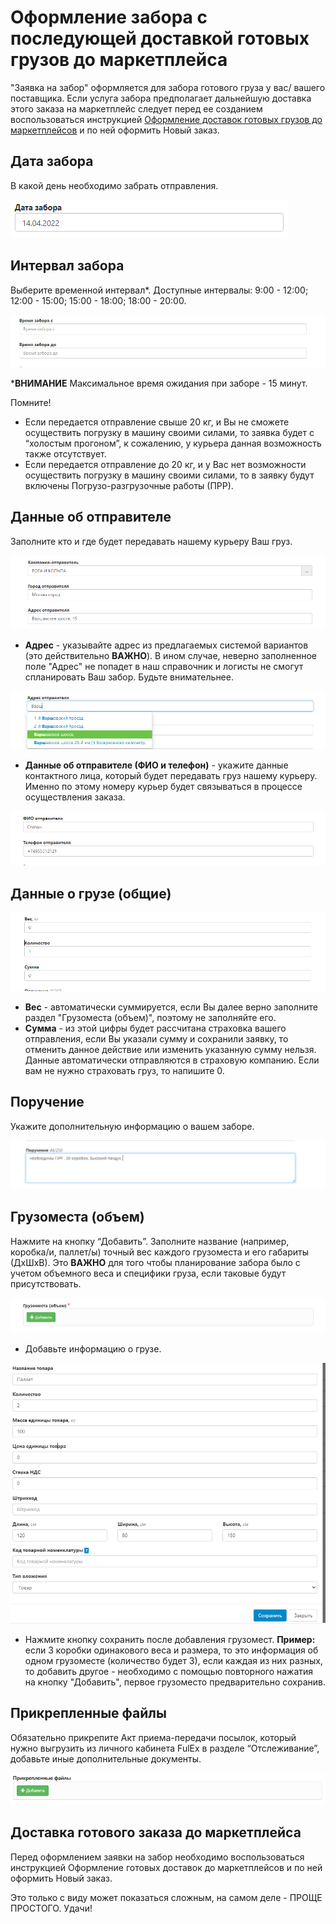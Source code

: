 #  Оформление забора с последующей доставкой готовых грузов до маркетплейса
"Заявка на забор" оформляется для забора готового груза у вас/ вашего поставщика. Если услуга забора предполагает дальнейшую доставка этого заказа на маркетплейс следует перед ее созданием воспользоваться инструкцией [Оформление доставок готовых грузов до маркетплейсов](delivery_ready_mp.md) и по ней оформить Новый заказ.

## Дата забора
В какой день необходимо забрать отправления.

![pick_up_date](img/pick_up_date.png)

## Интервал забора
Выберите временной интервал*. 
Доступные интервалы: 9:00 - 12:00; 12:00 - 15:00; 15:00 - 18:00; 18:00 - 20:00.

![interval](img/sampling_interval.png)

***ВНИМАНИЕ** Максимальное время ожидания при заборе - 15 минут. 

Помните!
- Если передается отправление свыше 20 кг, и Вы не сможете осуществить погрузку в машину своими силами, то заявка будет с “холостым прогоном”, к сожалению, у курьера данная возможность также отсутствует.
- Если передается отправление до 20 кг, и у Вас нет возможности осуществить погрузку в машину своими силами, то в заявку будут включены Погрузо-разгрузочные работы (ПРР).

## Данные об отправителе
Заполните кто и где будет передавать нашему курьеру Ваш груз.

![sender](img/sender_data.png)

* **Адрес** - указывайте адрес из предлагаемых системой вариантов (это действительно **ВАЖНО**). В ином случае, неверно заполненное поле "Адрес" не попадет в наш справочник и логисты не смогут спланировать Ваш забор. 
Будьте внимательнее.

![address](img/address.png)
* **Данные об отправителе (ФИО и телефон)** - укажите данные контактного лица, который будет передавать груз нашему курьеру. Именно по этому номеру курьер будет связываться в процессе осуществления заказа.

![sender](img/sender_data_2.png)  

## Данные о грузе (общие)

![cargo](img/cargo_data.png)
* **Вес** - автоматически суммируется, если Вы далее верно заполните раздел "Грузоместа (объем)", поэтому не заполняйте его.
* **Сумма** - из этой цифры будет рассчитана страховка вашего отправления, если Вы указали сумму и сохранили заявку, то отменить данное действие или изменить указанную сумму нельзя. Данные автоматически отправляются в страховую компанию. Если вам не нужно страховать груз, то напишите 0.

## Поручение
Укажите дополнительную информацию о вашем заборе.

![assignment](img/assignment.png)
 
## Грузоместа (объем)
Нажмите на кнопку “Добавить”.
Заполните название (например, коробка/и, паллет/ы) точный вес каждого грузоместа и его габариты (ДхШхВ). Это **ВАЖНО** для того чтобы планирование забора было с учетом объемного веса и специфики груза, если таковые будут присутствовать. 

![cargo](img/cargo_spaces.png)

* Добавьте информацию о грузе. 

![cargo](img/cargo-spaces_data.png)
* Нажмите кнопку сохранить после добавления грузомест.
**Пример:** если 3 коробки одинакового веса и размера, то это информация об одном грузоместе (количество будет 3), если каждая из них разных, то добавить другое - необходимо с помощью повторного нажатия на кнопку "Добавить", первое грузоместо предварительно сохранив.

## Прикрепленные файлы
Обязательно прикрепите Акт приема-передачи посылок, который нужно выгрузить из личного кабинета FulЕx в разделе “Отслеживание”, добавьте иные дополнительные документы.

![files](img/attached_files.png)

## Доставка готового заказа до маркетплейса
Перед оформлением заявки на забор необходимо воспользоваться инструкцией Оформление готовых доставок до маркетплейсов и по ней оформить Новый заказ.

Это только с виду может показаться сложным, на самом деле - ПРОЩЕ ПРОСТОГО. Удачи!